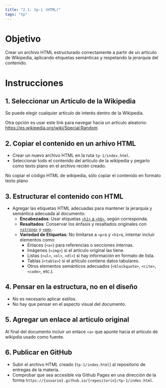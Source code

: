 ```yaml
---
title: "2.1: tp-1 (HTML)"
tags: "tp"
---
```


# Objetivo

Crear un archivo HTML estructurado correctamente a partir de un artículo de Wikipedia, aplicando etiquetas semánticas y respetando la jerarquía del contenido.

# Instrucciones

## 1. Seleccionar un Artículo de la Wikipedia

Se puede elegir cualquier artículo de interés dentro de la Wikipedia. 

Otra opción es usar este link para navegar hacia un artículo aleatorio: https://es.wikipedia.org/wiki/Special:Random

## 2. Copiar el contenido en un arhivo HTML

- Crear un nuevo archivo HTML en la ruta `tp-1/index.html`.
- Seleccionar todo el contenido del artículo de la wikipedia y pegarlo como texto plano en el archivo recién creado.

<div class="card text-bg-warning">
  <div class="card-body">
    No copiar el código HTML de wikipedia, sólo copiar el contenido en formato texto plano
  </div>
</div>

## 3. Estructurar el contenido con HTML

- Agregar las etiquetas HTML adecuadas para mantener la jerarquía y semántica adecuada al documento:
  - **Encabezados**: Usar etiquetas [`<h1>` a `<h6>`](https://developer.mozilla.org/es/docs/Web/HTML/Element/Heading_Elements), según corresponda.
  - **Resaltados**: Conservar los énfasis y resaltados originales con [`<strong>`](https://developer.mozilla.org/es/docs/Web/HTML/Element/strong) y [`<em>`](https://developer.mozilla.org/es/docs/Web/HTML/Element/em). 
  - **Variedad de Etiquetas**: No limitarse a `<p>`s y `<h1>`s, intentar incluir elementos como:
    - Enlaces (`<a>`) para referencias o secciones internas.
    - Imágenes (`<img>`) si el artículo original las tiene.
    - Listas (`<ul>`, `<ol>`, `<dl>`) si hay información en formato de lista.
    - Tablas (`<table>`) si el artículo contiene datos tabulares.
    - Otros elementos semánticos adecuados (`<blockquote>`, `<cite>`, `<code>`, etc.).

## 4. Pensar en la estructura, no en el diseño

- No es necesario aplicar estilos.
- No hay que pensar en el aspecto visual del documento.

## 5. Agregar un enlace al artículo original

Al final del documento incluir un enlace `<a>` que apunte hacia el articulo de wikipdia usado como fuente.

## 6. Publicar en GitHub

- Subir el archivo HTML creado (`tp-1/index.html`) al repositorio de entregas de la materia.
- Comprobar que sea accesible vía Github Pages en una dirección de la forma `https://{usuario}.github.io/{repositorio}/tp-1/index.html`.
